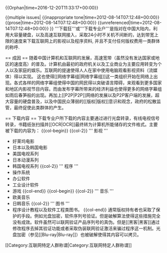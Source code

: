 {{Orphan|time=2016-12-20T11:33:17+00:00}}

{{multiple issues|
{{inappropriate tone|time=2012-08-14T07:12:48+00:00}}
{{prose|time=2012-08-14T07:12:48+00:00}}
{{unreferenced|time=2012-08-14T07:12:48+00:00}}
}}
'''下载狂'''或'''下载专业户'''是指对在中国大陆内，利用大容量硬盘，以及高速互联网接入，采取24小时不关机不间断的，达到带宽上限的速度来下载互联网上的影视以及程序资料, 并且不支付任何版权费用一类群体的称呼.

== 成因 ==
随着中国计算机和互联网的发展，高速宽带（虽然没有发达国家或地区的速度高）的普及。计算机由最初的政府机关以及工业商业为主要应用转变为个人以及家庭的娱乐。互联网的提速使得人人在家中使用电脑观看影视资料（流媒体）得以实现。 这也使得[[网络字幕组|网络字幕组]]这一类组织开始在网络上出现。各式各样的网络字幕组使得中国的网民得以突破语言障碍，来观看到更多国家和地区内影视节目内容。而由发布字幕所带来的经济利益也使得更多的网络字幕组如雨后春笋般的出现。再加上[[P2P|P2P]]网络的发展以及P2P客户端的发展，超大容量的硬盘普及，以及中国民众薄弱的[[版权|版权]]意识和观念，政府的松散监管，最终促使此类群体的产生。

== 下载内容 ==
下载专业户所下载的内容主要通过进行光盘转录，有线电视信号转录，书籍纸张扫描并[[OCR|OCR]]最终转为计算机所能储存的文件格式。主要被下载的内容为：
{{col-begin}}
{{col-2}}
''' 影视 '''
* 好莱坞电影
* 日本以及韩国电影
* 美国电视系列
* 日本动漫系列
* 韩国电视系列
{{col-2}}
''' 程序 '''
* 操作系统
* 办公软件
* 工业设计软件
* 游戏
{{col-end}}
{{col-begin}}
{{col-2}}
''' 音乐 '''
* 欧美音乐
* 日韩音乐
{{col-2}}
''' 图书 '''
* 程序设计教程以及软件工程类图书。
{{col-end}}
通常版权持有者也采取了保护的手段。例如光盘加密，软件序列号验证。但是破解算法使得这些措施完全没有成效。软件虽然可以联网验证产品序列号的真伪。但是[[黑客|黑客]]通过修改程序去掉其验证功能或者采取伪装联网验证激活来骗过程序这一机制。光盘加密（参见[[Blu-ray|Blu-ray]]）也被破解使得其内容可以拷贝。

[[Category:互联网特定人群称谓|Category:互联网特定人群称谓]]